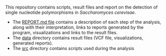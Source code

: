
This repository contains scripts, result files and report on the detection of single nucleotide polymorphisms in _Saccharomyces cerevisae_.
* The [REPORT.md file](REPORT.md) contains a description of each step of the analysis, along with their interpretation, links to reports generated by the program, visualizations and links to the result files.
* The [data]() directory contains result files (VCF file, visualizations, generated reports).
* The [src]() directory contains scripts used during the analysis